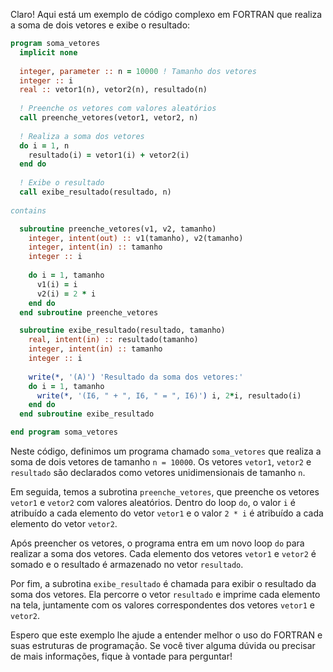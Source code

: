 Claro! Aqui está um exemplo de código complexo em FORTRAN que realiza a soma de dois vetores e exibe o resultado:

```fortran
program soma_vetores
  implicit none
  
  integer, parameter :: n = 10000 ! Tamanho dos vetores
  integer :: i
  real :: vetor1(n), vetor2(n), resultado(n)
  
  ! Preenche os vetores com valores aleatórios
  call preenche_vetores(vetor1, vetor2, n)
  
  ! Realiza a soma dos vetores
  do i = 1, n
    resultado(i) = vetor1(i) + vetor2(i)
  end do
  
  ! Exibe o resultado
  call exibe_resultado(resultado, n)
  
contains

  subroutine preenche_vetores(v1, v2, tamanho)
    integer, intent(out) :: v1(tamanho), v2(tamanho)
    integer, intent(in) :: tamanho
    integer :: i
    
    do i = 1, tamanho
      v1(i) = i
      v2(i) = 2 * i
    end do
  end subroutine preenche_vetores

  subroutine exibe_resultado(resultado, tamanho)
    real, intent(in) :: resultado(tamanho)
    integer, intent(in) :: tamanho
    integer :: i
    
    write(*, '(A)') 'Resultado da soma dos vetores:'
    do i = 1, tamanho
      write(*, '(I6, " + ", I6, " = ", I6)') i, 2*i, resultado(i)
    end do
  end subroutine exibe_resultado

end program soma_vetores
```

Neste código, definimos um programa chamado `soma_vetores` que realiza a soma de dois vetores de tamanho `n = 10000`. Os vetores `vetor1`, `vetor2` e `resultado` são declarados como vetores unidimensionais de tamanho `n`.

Em seguida, temos a subrotina `preenche_vetores`, que preenche os vetores `vetor1` e `vetor2` com valores aleatórios. Dentro do loop `do`, o valor `i` é atribuído a cada elemento do vetor `vetor1` e o valor `2 * i` é atribuído a cada elemento do vetor `vetor2`.

Após preencher os vetores, o programa entra em um novo loop `do` para realizar a soma dos vetores. Cada elemento dos vetores `vetor1` e `vetor2` é somado e o resultado é armazenado no vetor `resultado`.

Por fim, a subrotina `exibe_resultado` é chamada para exibir o resultado da soma dos vetores. Ela percorre o vetor `resultado` e imprime cada elemento na tela, juntamente com os valores correspondentes dos vetores `vetor1` e `vetor2`.

Espero que este exemplo lhe ajude a entender melhor o uso do FORTRAN e suas estruturas de programação. Se você tiver alguma dúvida ou precisar de mais informações, fique à vontade para perguntar!